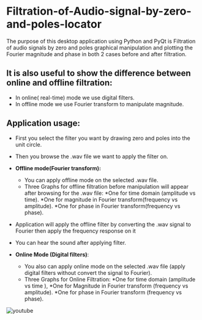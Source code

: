 # Filtration-of-Audio-signal-by-zero-and-poles-locator

The purpose of this desktop application using Python and PyQt is Filtration of audio signals by zero and poles graphical manipulation and plotting the Fourier magnitude and phase in both 2 cases before and after filtration.

## It is also useful to show the difference between online and offline filtration:
   * In online( real-time) mode we use digital filters.
   * In offline mode we use Fourier transform to manipulate magnitude.
## Application usage:
  * First you select the filter you want by drawing zero and poles into the unit circle.
  * Then you browse the .wav file we want to apply the filter on.
  * **Offline mode(Fourier transform):**
  
      * You can apply offline mode on the selected .wav file.
      * Three Graphs for offline filtration before manipulation will appear after browsing for the .wav file:
        *One for time domain (amplitude vs time).
        *One for magnitude in Fourier transform(frequency vs amplitude).
        *One for phase in Fourier transform(frequency vs phase).
  * Application will apply the offline filter by converting the .wav signal to Fourier then apply the frequency response on it
  * You can hear the sound after applying filter.
  * **Online Mode (Digital filters)**:
  
      * You also can apply online mode on the selected .wav file (apply digital filters without convert the signal to Fourier).
      * Three Graphs for Online Filtration:
        *One for time domain (amplitude vs time ),
        *One for Magnitude in Fourier transform (frequency vs amplitude).
        *One for phase in Fourier transform (frequency vs phase).





![youtube](https://www.youtube.com/watch?v=L0CDQk00URU)
